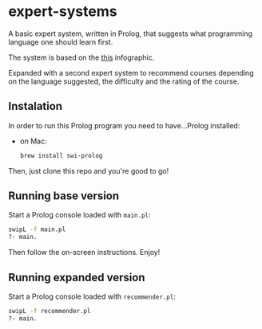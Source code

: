 # expert-systems
A basic expert system, written in Prolog, that suggests what programming language one should learn first.

The system is based on the [this](http://carlcheo.com/wp-content/uploads/2014/12/which-programming-language-should-i-learn-first-infographic.png) infographic.

Expanded with a second expert system to recommend courses depending on the language suggested, the difficulty and the rating of the course.

## Instalation

In order to run this Prolog program you need to have...Prolog installed:

- on Mac:

  ```bash
  brew install swi-prolog
  ```

Then, just clone this repo and you're good to go!

## Running base version

Start a Prolog console loaded with `main.pl`:

```bash
swipL -f main.pl
?- main.
```

Then follow the on-screen instructions. Enjoy!

## Running expanded version
Start a Prolog console loaded with `recommender.pl`:

```bash
swipL -f recommender.pl
?- main.
```